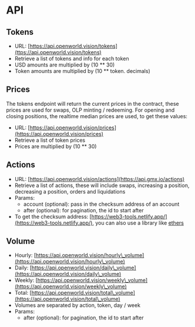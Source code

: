 # API

## **Tokens**

* URL: [https://api.openworld.vision/tokens](ttps://api.openworld.vision/tokens)
* Retrieve a list of tokens and info for each token
* USD amounts are multiplied by (10 \*\* 30)
* Token amounts are multiplied by (10 \*\* token. decimals)

## **Prices**

The tokens endpoint will return the current prices in the contract, these prices are used for swaps, OLP minting / redeeming.  For opening and closing positions, the realtime median prices are used, to get these values:

* URL: [https://api.openworld.vision/prices](https://api.openworld.vision/prices)
* Retrieve a list of token prices
* Prices are multiplied by (10 \*\* 30)

## **Actions**

* URL: [https://api.openworld.vision/actions](https://api.gmx.io/actions)
* Retrieve a list of actions, these will include swaps, increasing a position, decreasing a position, orders and liquidations
* Params:
  * account (optional): pass in the checksum address of an account
  * after (optional): for pagination, the id to start after
* To get the checksum address: [https://web3-tools.netlify.app/](https://web3-tools.netlify.app/), you can also use a library like [ethers](https://docs.ethers.io/v5/)

## **Volume**

* Hourly: [https://api.openworld.vision/hourly\_volume](https://api.openworld.vision/hourly\_volume)
* Daily: [https://api.openworld.vision/daily\_volume](https://api.openworld.vision/daily\_volume)
* Weekly: [https://api.openworld.vision/weekly\_volume](https://api.openworld.vision/weekly\_volume)
* Total: [https://api.openworld.vision/total\_volume](https://api.openworld.vision/total\_volume)
* Volumes are separated by action, token, day / week
* Params:
  * after (optional): for pagination, the id to start after
